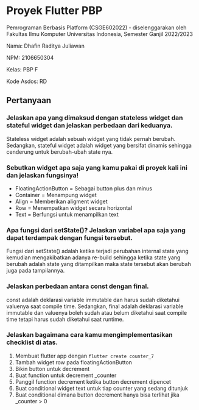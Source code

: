 # Proyek Flutter PBP
Pemrograman Berbasis Platform (CSGE602022) - diselenggarakan oleh Fakultas Ilmu Komputer Universitas Indonesia, Semester Ganjil 2022/2023

Nama: Dhafin Raditya Juliawan

NPM: 2106650304

Kelas: PBP F

Kode Asdos: RD

## Pertanyaan
### Jelaskan apa yang dimaksud dengan stateless widget dan stateful widget dan jelaskan perbedaan dari keduanya.
Stateless widget adalah sebuah widget yang tidak pernah berubah. Sedangkan, stateful widget adalah widget yang bersifat dinamis sehingga cenderung untuk berubah-ubah state nya.

### Sebutkan widget apa saja yang kamu pakai di proyek kali ini dan jelaskan fungsinya!
- FloatingActionButton = Sebagai button plus dan minus
- Container = Menampung widget
- Align = Memberikan aligment widget
- Row = Menempatkan widget secara horizontal
- Text = Berfungsi untuk menampilkan text

### Apa fungsi dari setState()? Jelaskan variabel apa saja yang dapat terdampak dengan fungsi tersebut.
Fungsi dari setState() adalah ketika terjadi perubahan internal state yang kemudian mengakibatkan adanya re-build sehingga ketika state yang berubah adalah state yang ditampilkan maka state tersebut akan berubah juga pada tampilannya.

### Jelaskan perbedaan antara const dengan final.
const adalah deklarasi variable immutable dan harus sudah diketahui valuenya saat compile time. Sedangkan, final adalah deklarasi variable immutable dan valuenya boleh sudah atau belum diketahui saat compile time tetapi harus sudah diketahui saat runtime.

### Jelaskan bagaimana cara kamu mengimplementasikan checklist di atas.
1. Membuat flutter app dengan `flutter create counter_7`
2. Tambah widget row pada floatingActionButton
3. Bikin button untuk decrement
4. Buat function untuk decrement _counter
5. Panggil function decrement ketika button decrement dipencet
6. Buat conditional widget text untuk tiap counter yang sedang ditunjuk
7. Buat conditional dimana button decrement hanya bisa terlihat jika _counter > 0
